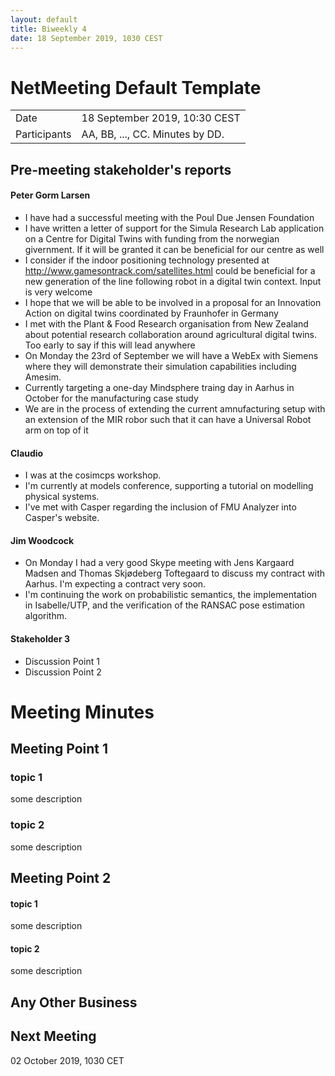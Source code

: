 ```yaml
---
layout: default
title: Biweekly 4
date: 18 September 2019, 1030 CEST
---
```


<script src="https://code.jquery.com/jquery-1.11.1.min.js">
</script>
<script src="/javascripts/edit.js"></script>
<script>setEditButonNm();</script>

# NetMeeting Default Template

|||
|---|---|
| Date | 18 September 2019, 10:30 CEST |
| Participants | AA, BB, ..., CC.  Minutes by DD. |


## Pre-meeting stakeholder's reports

<!-- Please keep in mind that the minutes are publicly available, and that
private information must be stored elsewhere.  -->

#### Peter Gorm Larsen
* I have had a successful meeting with the Poul Due Jensen Foundation
* I have written a letter of support for the Simula Research Lab application on a Centre for Digital Twins with funding from the norwegian givernment. If it will be granted it can be beneficial for our centre as well
* I consider if the indoor positioning technology presented at http://www.gamesontrack.com/satellites.html could be beneficial for a new generation of the line following robot in a digital twin context. Input is very welcome
* I hope that we will be able to be involved in a proposal for an Innovation Action on digital twins coordinated by Fraunhofer in Germany
* I met with the Plant & Food Research organisation from New Zealand about potential research collaboration around agricultural digital twins. Too early to say if this will lead anywhere
* On Monday the 23rd of September we will have a WebEx with Siemens where they will demonstrate their simulation capabilities including Amesim.
* Currently targeting a one-day Mindsphere traing day in Aarhus in October for the manufacturing case study
* We are in the process of extending the current amnufacturing setup with an extension of the MIR robor such that it can have a Universal Robot arm on top of it

#### Claudio
* I was at the cosimcps workshop.
* I'm currently at models conference, supporting a tutorial on modelling physical systems.
* I've met with Casper regarding the inclusion of FMU Analyzer into Casper's website.

#### Jim Woodcock
* On Monday I had a very good Skype meeting with Jens Kargaard Madsen and Thomas Skjødeberg Toftegaard to discuss my contract with Aarhus. I'm expecting a contract very soon.
* I'm continuing the work on probabilistic semantics, the implementation in Isabelle/UTP, and the verification of the RANSAC pose estimation algorithm.

#### Stakeholder 3
* Discussion Point 1
* Discussion Point 2


Meeting Minutes
===============

## Meeting Point 1

### topic 1

some description

### topic 2

some description

## Meeting Point 2

#### topic 1

some description

#### topic 2

some description

##  Any Other Business

Next Meeting
------------

02 October 2019, 1030 CET


<div id="edit_page_div"></div>
